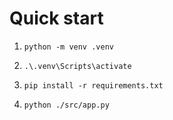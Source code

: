 # Quick start
1. `python -m venv .venv`

2. `.\.venv\Scripts\activate`

3. `pip install -r requirements.txt`

4. `python ./src/app.py`
